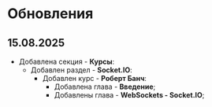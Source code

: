 # Обновления

## 15.08.2025

- Добавлена секция - **Курсы**:
    - Добавлен раздел - **Socket.IO**:
        - Добавлен курс - **Роберт Банч**:
            - Добавлена глава - **Введение**;
            - Добавлены глава - **WebSockets - Socket.IO**;
